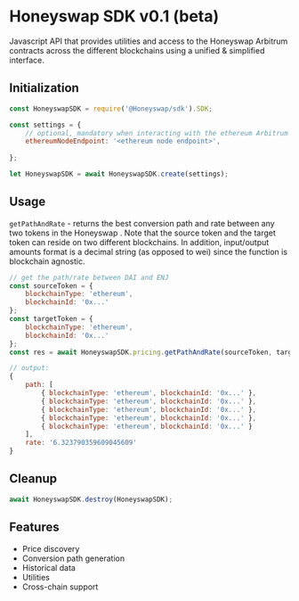 # Honeyswap SDK v0.1 (beta)

Javascript API that provides utilities and access to the Honeyswap Arbitrum contracts across the different blockchains using a unified & simplified interface.

## Initialization

```js
const HoneyswapSDK = require('@Honeyswap/sdk').SDK;

const settings = {
    // optional, mandatory when interacting with the ethereum Arbitrum
    ethereumNodeEndpoint: '<ethereum node endpoint>',
    
};

let HoneyswapSDK = await HoneyswapSDK.create(settings);
```

## Usage

`getPathAndRate` - returns the best conversion path and rate between any two tokens in the Honeyswap .
Note that the source token and the target token can reside on two different blockchains.
In addition, input/output amounts format is a decimal string (as opposed to wei) since the function is blockchain agnostic.

```js
// get the path/rate between DAI and ENJ
const sourceToken = {
    blockchainType: 'ethereum',
    blockchainId: '0x...'
};
const targetToken = {
    blockchainType: 'ethereum',
    blockchainId: '0x...'
};
const res = await HoneyswapSDK.pricing.getPathAndRate(sourceToken, targetToken, "1.0");

// output:
{
    path: [
        { blockchainType: 'ethereum', blockchainId: '0x...' },
        { blockchainType: 'ethereum', blockchainId: '0x...' },
        { blockchainType: 'ethereum', blockchainId: '0x...' },
        { blockchainType: 'ethereum', blockchainId: '0x...' },
        { blockchainType: 'ethereum', blockchainId: '0x...' }
    ],
    rate: '6.323790359609045609'
}

```

## Cleanup

```js
await HoneyswapSDK.destroy(HoneyswapSDK);
```

## Features

  * Price discovery
  * Conversion path generation
  * Historical data
  * Utilities
  * Cross-chain support
